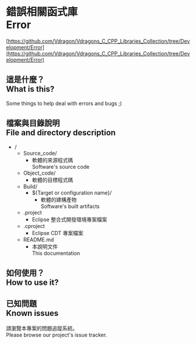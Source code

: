 # 錯誤相關函式庫<br />Error
[https://github.com/Vdragon/Vdragons_C_CPP_Libraries_Collection/tree/Development/Error](https://github.com/Vdragon/Vdragons_C_CPP_Libraries_Collection/tree/Development/Error)

## 這是什麼？<br />What is this?
Some things to help deal with errors and bugs ;)

## 檔案與目錄說明<br />File and directory description
* /
    * Source_code/
        * 軟體的來源程式碼  
          Software's source code
    * Object_code/
        * 軟體的目標程式碼
    * Build/
        * ${Target or configuration name}/
            * 軟體的建構產物  
              Software's built artifacts
    * .project
        * Eclipse 整合式開發環境專案檔案
    * .cproject
        * Eclipse CDT 專案檔案
    * README.md
        * 本說明文件  
          This documentation

## 如何使用？<br />How to use it?

## 已知問題<br />Known issues
請瀏覽本專案的問題追蹤系統。  
Please browse our project's issue tracker.  